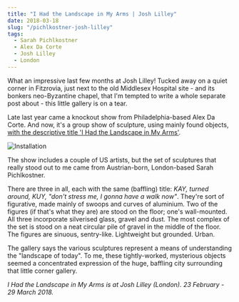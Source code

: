 ```yaml
---
title: "I Had the Landscape in My Arms | Josh Lilley"
date: 2018-03-18
slug: "/pichlkostner-josh-lilley"
tags:
  - Sarah Pichlkostner
  - Alex Da Corte
  - Josh Lilley
  - London
---
```


What an impressive last few months at Josh Lilley! Tucked away on a quiet corner in Fitzrovia, just next to the old Middlesex Hospital site - and its bonkers neo-Byzantine chapel, that I'm tempted to write a whole separate post about - this little gallery is on a tear.

Late last year came a knockout show from Philadelphia-based Alex Da Corte. And now, it's a group show of sculpture, using mainly found objects, [with the descriptive title 'I Had the Landscape in My Arms'](http://joshlilleygallery.com/exhibitions/i_had_the_landscape_in_my_arms_2018).

![Installation](/pichlkostner-josh-lilley.jpg)

The show includes a couple of US artists, but the set of sculptures that really stood out to me came from Austrian-born, London-based Sarah Pichlkostner.

There are three in all, each with the same (baffling) title: *KAY, turned around, KUY, "don't stress me, I gonna have a walk now"*. They're sort of figurative, made mainly of swoops and curves of aluminium. Two of the figures (if that's what they are) are stood on the floor; one's wall-mounted. All three incorporate silverised glass, gravel and dust. The most complex of the set is stood on a neat circular pile of gravel in the middle of the floor. The figures are sinuous, sentry-like. Lightweight but grounded. Urban.

The gallery says the various sculptures represent a means of understanding the "landscape of today". To me, these tightly-worked, mysterious objects seemed a concentrated expression of the huge, baffling city surrounding that little corner gallery.

*I Had the Landscape in My Arms is at Josh Lilley (London). 23 February - 29 March 2018.*
